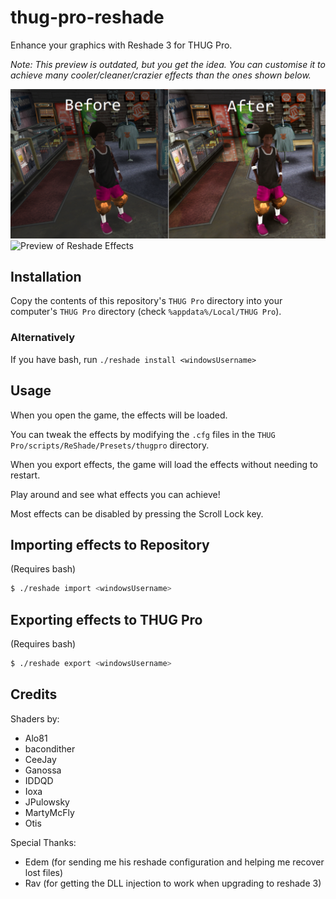 # thug-pro-reshade

Enhance your graphics with Reshade 3 for THUG Pro.

_Note: This preview is outdated, but you get the idea. You can customise it to achieve many cooler/cleaner/crazier effects than the ones shown below._

![Before/After Picture](comparison.png)
![Preview of Reshade Effects](preview.png)

## Installation

Copy the contents of this repository's `THUG Pro` directory into your computer's `THUG Pro` directory (check `%appdata%/Local/THUG Pro`).

### Alternatively

If you have bash, run `./reshade install <windowsUsername>`

## Usage

When you open the game, the effects will be loaded.

You can tweak the effects by modifying the `.cfg` files in the `THUG Pro/scripts/ReShade/Presets/thugpro` directory.

When you export effects, the game will load the effects without needing to restart.

Play around and see what effects you can achieve!

Most effects can be disabled by pressing the Scroll Lock key.

## Importing effects to Repository

(Requires bash)

```bash
$ ./reshade import <windowsUsername>
```

## Exporting effects to THUG Pro

(Requires bash)

```bash
$ ./reshade export <windowsUsername>
```

## Credits

Shaders by:
* Alo81
* bacondither
* CeeJay
* Ganossa
* IDDQD
* Ioxa
* JPulowsky
* MartyMcFly
* Otis

Special Thanks:
* Edem (for sending me his reshade configuration and helping me recover lost files)
* Rav (for getting the DLL injection to work when upgrading to reshade 3)
